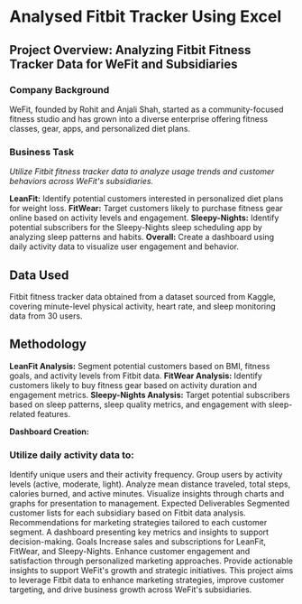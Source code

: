 # Analysed Fitbit Tracker Using Excel
## Project Overview: Analyzing Fitbit Fitness Tracker Data for WeFit and Subsidiaries
### Company Background
WeFit, founded by Rohit and Anjali Shah, started as a community-focused fitness studio and has grown into a diverse enterprise offering fitness classes, gear, apps, and personalized diet plans.

### Business Task
_Utilize Fitbit fitness tracker data to analyze usage trends and customer behaviors across WeFit's subsidiaries._

**LeanFit:** Identify potential customers interested in personalized diet plans for weight loss.
**FitWear:** Target customers likely to purchase fitness gear online based on activity levels and engagement.
**Sleepy-Nights:** Identify potential subscribers for the Sleepy-Nights sleep scheduling app by analyzing sleep patterns and habits.
**Overall:** Create a dashboard using daily activity data to visualize user engagement and behavior.

## Data Used
Fitbit fitness tracker data obtained from a dataset sourced from Kaggle, covering minute-level physical activity, heart rate, and sleep monitoring data from 30 users.

## Methodology
**LeanFit Analysis:** Segment potential customers based on BMI, fitness goals, and activity levels from Fitbit data.
**FitWear Analysis:** Identify customers likely to buy fitness gear based on activity duration and engagement metrics.
**Sleepy-Nights Analysis:** Target potential subscribers based on sleep patterns, sleep quality metrics, and engagement with sleep-related features.

**Dashboard Creation:**

### Utilize daily activity data to:
Identify unique users and their activity frequency.
Group users by activity levels (active, moderate, light).
Analyze mean distance traveled, total steps, calories burned, and active minutes.
Visualize insights through charts and graphs for presentation to management.
Expected Deliverables
Segmented customer lists for each subsidiary based on Fitbit data analysis.
Recommendations for marketing strategies tailored to each customer segment.
A dashboard presenting key metrics and insights to support decision-making.
Goals
Increase sales and subscriptions for LeanFit, FitWear, and Sleepy-Nights.
Enhance customer engagement and satisfaction through personalized marketing approaches.
Provide actionable insights to support WeFit's growth and strategic initiatives.
This project aims to leverage Fitbit data to enhance marketing strategies, improve customer targeting, and drive business growth across WeFit's subsidiaries.
